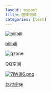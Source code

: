 ```yaml
---
layout: mypost
title: 图床测试
categories: [test]
---
```


![bilibili](https://i0.hdslb.com/bfs/album/b3f73d8c5a2a8c82ca953380929ab3d9115df7fd.jpg)

[bilibili](https://b23.tv/3LylCkN)

![qzone](http://phototj.photo.store.qq.com/psc?/V11KFiLz0KCfbh/ruAMsa53pVQWN7FLK88i5mRoJxdMV7anVWpyHLVq0ZUi4IPCay1ZSv**yVa3*dYDp6sUcZrXlJNh0bZHSzj2GBxwdv620GXQptLqe0K3vbc!/b&ek=1&kp=1&pt=0&bo=QAbjCUAG4wkRECc!&tl=1&su=0110259186&vuin=2338196179&tm=1641650400&t=5#sce=5-0-0&rf=v1_ht5_qz_3.4.0_001_idc_b-0-0)

QQ空间

[![7iW8l6.png](https://s4.ax1x.com/2022/01/09/7iW8l6.png)](https://imgtu.com/i/7iW8l6)

路过图床
